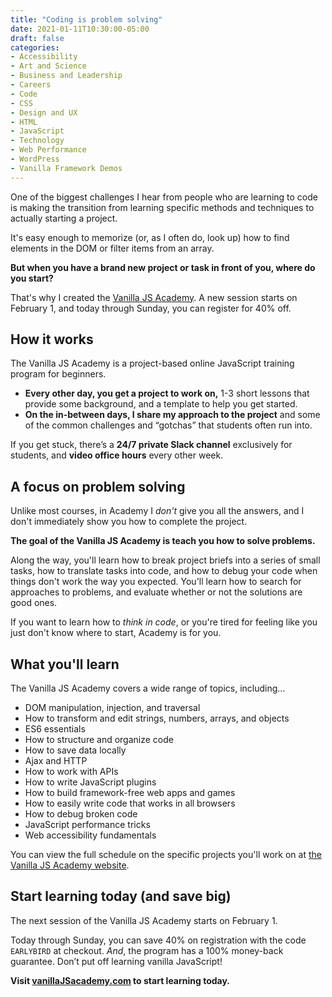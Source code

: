 ```yaml
---
title: "Coding is problem solving"
date: 2021-01-11T10:30:00-05:00
draft: false
categories:
- Accessibility
- Art and Science
- Business and Leadership
- Careers
- Code
- CSS
- Design and UX
- HTML
- JavaScript
- Technology
- Web Performance
- WordPress
- Vanilla Framework Demos
---
```


One of the biggest challenges I hear from people who are learning to code is making the transition from learning specific methods and techniques to actually starting a project.

It's easy enough to memorize (or, as I often do, look up) how to find elements in the DOM or filter items from an array.

**But when you have a brand new project or task in front of you, where do you start?**

That's why I created the [Vanilla JS Academy](https://vanillajsacademy.com). A new session starts on February 1, and today through Sunday, you can register for 40% off.

## How it works

The Vanilla JS Academy is a project-based online JavaScript training program for beginners.

- **Every other day, you get a project to work on,** 1-3 short lessons that provide some background, and a template to help you get started. 
- **On the in-between days, I share my approach to the project** and some of the common challenges and “gotchas” that students often run into.

If you get stuck, there’s a **24/7 private Slack channel** exclusively for students, and **video office hours** every other week.

## A focus on problem solving

Unlike most courses, in Academy I _don't_ give you all the answers, and I don't immediately show you how to complete the project.

**The goal of the Vanilla JS Academy is teach you how to solve problems.**

Along the way, you'll learn how to break project briefs into a series of small tasks, how to translate tasks into code, and how to debug your code when things don't work the way you expected. You'll learn how to search for approaches to problems, and evaluate whether or not the solutions are good ones.

If you want to learn how to _think in code_, or you're tired for feeling like you just don't know where to start, Academy is for you.

## What you'll learn

The Vanilla JS Academy covers a wide range of topics, including...

- DOM manipulation, injection, and traversal
- How to transform and edit strings, numbers, arrays, and objects
- ES6 essentials
- How to structure and organize code
- How to save data locally
- Ajax and HTTP
- How to work with APIs
- How to write JavaScript plugins
- How to build framework-free web apps and games
- How to easily write code that works in all browsers
- How to debug broken code
- JavaScript performance tricks
- Web accessibility fundamentals

You can view the full schedule on the specific projects you'll work on at [the Vanilla JS Academy website](https://vanillajsacademy.com/).

## Start learning today (and save big)

The next session of the Vanilla JS Academy starts on February 1.

Today through Sunday, you can save 40% on registration with the code `EARLYBIRD` at checkout. _And_, the program has a 100% money-back guarantee. Don’t put off learning vanilla JavaScript!

**Visit [vanillaJSacademy.com](https://vanillajsacademy.com/) to start learning today.**
